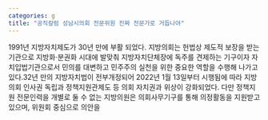 ```yaml
---
categories: g
title: "공직칼럼 성남시의회 전문위원 진짜 전문가로 거듭나야"
---
```

1991년 지방자치제도가 30년 만에 부활 되었다. 지방의회는 헌법상 제도적 보장을 받는 기관으로 지방화·분권화 시대에 발맞춰 지방자치단체장에 독주를 견제하는 기구이자 자치입법기관으로서 민의를 대변하고 민주주의 실천을 위한 중요한 역할을 수행해 나가고 있다.32년 만의 지방자치법이 전부개정되어 2022년 1월 13일부터 시행됨에 따라 지방의회 인사권 독립과 정책지원관제도 등 의회 자치권과 위상이 강화되었다. 다만 정책지원 전문인력을 개별로 둘 수 없는 지방의원은 의회사무기구를 통해 의정활동을 지원받고 있으며, 위원회 중심으로 의안을